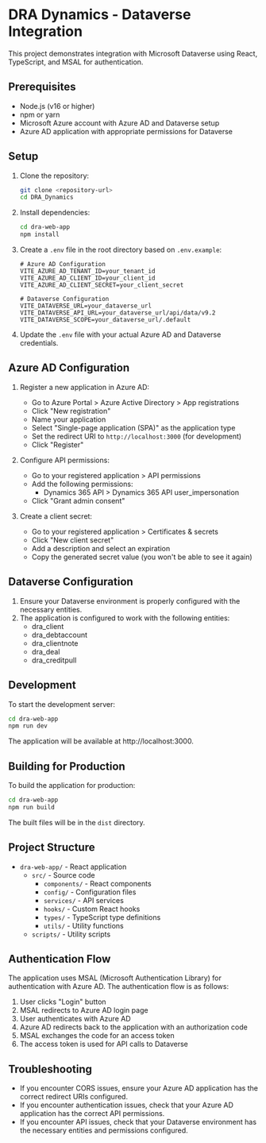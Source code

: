 # DRA Dynamics - Dataverse Integration

This project demonstrates integration with Microsoft Dataverse using React, TypeScript, and MSAL for authentication.

## Prerequisites

- Node.js (v16 or higher)
- npm or yarn
- Microsoft Azure account with Azure AD and Dataverse setup
- Azure AD application with appropriate permissions for Dataverse

## Setup

1. Clone the repository:
   ```bash
   git clone <repository-url>
   cd DRA_Dynamics
   ```

2. Install dependencies:
   ```bash
   cd dra-web-app
   npm install
   ```

3. Create a `.env` file in the root directory based on `.env.example`:
   ```
   # Azure AD Configuration
   VITE_AZURE_AD_TENANT_ID=your_tenant_id
   VITE_AZURE_AD_CLIENT_ID=your_client_id
   VITE_AZURE_AD_CLIENT_SECRET=your_client_secret

   # Dataverse Configuration
   VITE_DATAVERSE_URL=your_dataverse_url
   VITE_DATAVERSE_API_URL=your_dataverse_url/api/data/v9.2
   VITE_DATAVERSE_SCOPE=your_dataverse_url/.default
   ```

4. Update the `.env` file with your actual Azure AD and Dataverse credentials.

## Azure AD Configuration

1. Register a new application in Azure AD:
   - Go to Azure Portal > Azure Active Directory > App registrations
   - Click "New registration"
   - Name your application
   - Select "Single-page application (SPA)" as the application type
   - Set the redirect URI to `http://localhost:3000` (for development)
   - Click "Register"

2. Configure API permissions:
   - Go to your registered application > API permissions
   - Add the following permissions:
     - Dynamics 365 API > Dynamics 365 API user_impersonation
   - Click "Grant admin consent"

3. Create a client secret:
   - Go to your registered application > Certificates & secrets
   - Click "New client secret"
   - Add a description and select an expiration
   - Copy the generated secret value (you won't be able to see it again)

## Dataverse Configuration

1. Ensure your Dataverse environment is properly configured with the necessary entities.
2. The application is configured to work with the following entities:
   - dra_client
   - dra_debtaccount
   - dra_clientnote
   - dra_deal
   - dra_creditpull

## Development

To start the development server:

```bash
cd dra-web-app
npm run dev
```

The application will be available at http://localhost:3000.

## Building for Production

To build the application for production:

```bash
cd dra-web-app
npm run build
```

The built files will be in the `dist` directory.

## Project Structure

- `dra-web-app/` - React application
  - `src/` - Source code
    - `components/` - React components
    - `config/` - Configuration files
    - `services/` - API services
    - `hooks/` - Custom React hooks
    - `types/` - TypeScript type definitions
    - `utils/` - Utility functions
  - `scripts/` - Utility scripts

## Authentication Flow

The application uses MSAL (Microsoft Authentication Library) for authentication with Azure AD. The authentication flow is as follows:

1. User clicks "Login" button
2. MSAL redirects to Azure AD login page
3. User authenticates with Azure AD
4. Azure AD redirects back to the application with an authorization code
5. MSAL exchanges the code for an access token
6. The access token is used for API calls to Dataverse

## Troubleshooting

- If you encounter CORS issues, ensure your Azure AD application has the correct redirect URIs configured.
- If you encounter authentication issues, check that your Azure AD application has the correct API permissions.
- If you encounter API issues, check that your Dataverse environment has the necessary entities and permissions configured. 